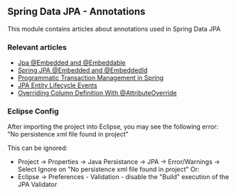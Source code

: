 ## Spring Data JPA - Annotations

This module contains articles about annotations used in Spring Data JPA 

### Relevant articles

- [Jpa @Embedded and @Embeddable](https://www.baeldung.com/jpa-embedded-embeddable)
- [Spring JPA @Embedded and @EmbeddedId](https://www.baeldung.com/spring-jpa-embedded-method-parameters)
- [Programmatic Transaction Management in Spring](https://www.baeldung.com/spring-programmatic-transaction-management)
- [JPA Entity Lifecycle Events](https://www.baeldung.com/jpa-entity-lifecycle-events)
- [Overriding Column Definition With @AttributeOverride](https://www.baeldung.com/jpa-attributeoverride)

### Eclipse Config 
After importing the project into Eclipse, you may see the following error:  
"No persistence xml file found in project"

This can be ignored: 
- Project -> Properties -> Java Persistance -> JPA -> Error/Warnings -> Select Ignore on "No persistence xml file found in project"
Or: 
- Eclipse -> Preferences - Validation - disable the "Build" execution of the JPA Validator 


